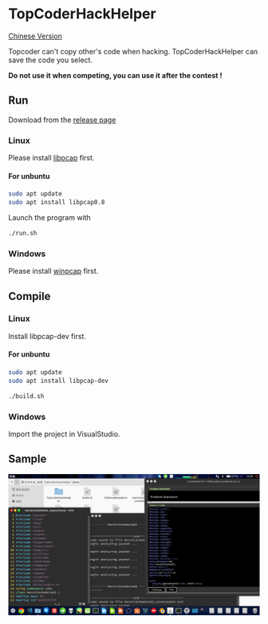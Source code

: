 # TopCoderHackHelper
[Chinese Version](https://github.com/xehoth/TopCoderHackHelper/blob/master/README_CN.md)

Topcoder can't copy other's code when hacking.
TopCoderHackHelper can save the code you select.

**Do not use it when competing, you can use it after the contest !**

## Run
Download from the [release page](https://github.com/xehoth/TopCoderHackHelper/releases)

### Linux
Please install [libpcap](http://www.tcpdump.org/) first.
#### For unbuntu
``` bash
sudo apt update
sudo apt install libpcap0.8
```

Launch the program with
``` bash
./run.sh
```

### Windows
Please install [winpcap](https://www.winpcap.org/install/) first.

## Compile
### Linux
Install libpcap-dev first.
#### For unbuntu
``` bash
sudo apt update
sudo apt install libpcap-dev
```


``` bash
./build.sh
```

### Windows
Import the project in VisualStudio.

## Sample
![Sample](/sample.png)